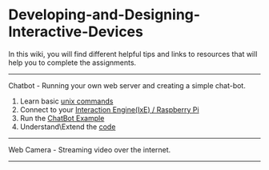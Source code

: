 # Developing-and-Designing-Interactive-Devices

In this wiki, you will find different helpful tips and links to resources that will help you to complete the assignments.

---
Chatbot - Running your own web server and creating a simple chat-bot.

1. Learn basic [unix commands](https://github.com/nikmart/interaction-engine/wiki/Unix-introduction-review)
1. Connect to your [Interaction Engine(IxE) / Raspberry Pi](https://github.com/nikmart/interaction-engine/wiki/Log-on-to-your-Interaction-Engine)
1. Run the [ChatBot Example](https://github.com/FAR-Lab/Developing-and-Designing-Interactive-Devices/wiki/ChatBot)
1. Understand\Extend the [code]()


---
Web Camera - Streaming video over the internet.



---
<!--1. The first assignments are all about the [Interaction Engine](https://github.com/nikmart/interaction-engine/wiki) please follow the link to the wiki pages./-->